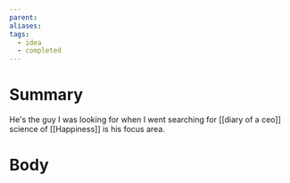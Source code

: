 ```yaml
---
parent: 
aliases: 
tags:
  - idea
  - completed
---
```

# Summary 
He's the guy I was looking for when I went searching for [[diary of a ceo]] science of [[Happiness]] is his focus area.
# Body
